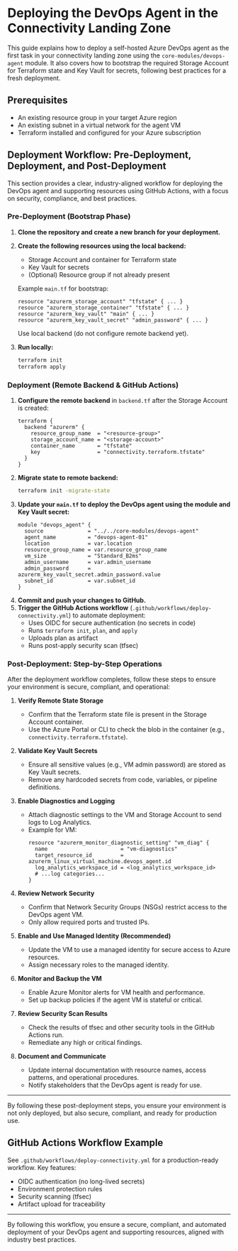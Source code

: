# Deploying the DevOps Agent in the Connectivity Landing Zone

This guide explains how to deploy a self-hosted Azure DevOps agent as the first task in your connectivity landing zone using the `core-modules/devops-agent` module. It also covers how to bootstrap the required Storage Account for Terraform state and Key Vault for secrets, following best practices for a fresh deployment.

## Prerequisites
- An existing resource group in your target Azure region
- An existing subnet in a virtual network for the agent VM
- Terraform installed and configured for your Azure subscription

## Deployment Workflow: Pre-Deployment, Deployment, and Post-Deployment

This section provides a clear, industry-aligned workflow for deploying the DevOps agent and supporting resources using GitHub Actions, with a focus on security, compliance, and best practices.

### Pre-Deployment (Bootstrap Phase)
1. **Clone the repository and create a new branch for your deployment.**
2. **Create the following resources using the local backend:**
   - Storage Account and container for Terraform state
   - Key Vault for secrets
   - (Optional) Resource group if not already present

   Example `main.tf` for bootstrap:
   ```hcl
   resource "azurerm_storage_account" "tfstate" { ... }
   resource "azurerm_storage_container" "tfstate" { ... }
   resource "azurerm_key_vault" "main" { ... }
   resource "azurerm_key_vault_secret" "admin_password" { ... }
   ```
   Use local backend (do not configure remote backend yet).

3. **Run locally:**
   ```sh
   terraform init
   terraform apply
   ```

### Deployment (Remote Backend & GitHub Actions)
1. **Configure the remote backend** in `backend.tf` after the Storage Account is created:
   ```hcl
   terraform {
     backend "azurerm" {
       resource_group_name  = "<resource-group>"
       storage_account_name = "<storage-account>"
       container_name       = "tfstate"
       key                  = "connectivity.terraform.tfstate"
     }
   }
   ```
2. **Migrate state to remote backend:**
   ```sh
   terraform init -migrate-state
   ```
3. **Update your `main.tf` to deploy the DevOps agent using the module and Key Vault secret:**
   ```hcl
   module "devops_agent" {
     source              = "../../core-modules/devops-agent"
     agent_name          = "devops-agent-01"
     location            = var.location
     resource_group_name = var.resource_group_name
     vm_size             = "Standard_B2ms"
     admin_username      = var.admin_username
     admin_password      = azurerm_key_vault_secret.admin_password.value
     subnet_id           = var.subnet_id
   }
   ```
4. **Commit and push your changes to GitHub.**
5. **Trigger the GitHub Actions workflow** (`.github/workflows/deploy-connectivity.yml`) to automate deployment:
   - Uses OIDC for secure authentication (no secrets in code)
   - Runs `terraform init`, `plan`, and `apply`
   - Uploads plan as artifact
   - Runs post-apply security scan (tfsec)


### Post-Deployment: Step-by-Step Operations
After the deployment workflow completes, follow these steps to ensure your environment is secure, compliant, and operational:

1. **Verify Remote State Storage**
   - Confirm that the Terraform state file is present in the Storage Account container.
   - Use the Azure Portal or CLI to check the blob in the container (e.g., `connectivity.terraform.tfstate`).

2. **Validate Key Vault Secrets**
   - Ensure all sensitive values (e.g., VM admin password) are stored as Key Vault secrets.
   - Remove any hardcoded secrets from code, variables, or pipeline definitions.

3. **Enable Diagnostics and Logging**
   - Attach diagnostic settings to the VM and Storage Account to send logs to Log Analytics.
   - Example for VM:
     ```hcl
     resource "azurerm_monitor_diagnostic_setting" "vm_diag" {
       name                       = "vm-diagnostics"
       target_resource_id         = azurerm_linux_virtual_machine.devops_agent.id
       log_analytics_workspace_id = <log_analytics_workspace_id>
       # ...log categories...
     }
     ```

4. **Review Network Security**
   - Confirm that Network Security Groups (NSGs) restrict access to the DevOps agent VM.
   - Only allow required ports and trusted IPs.

5. **Enable and Use Managed Identity (Recommended)**
   - Update the VM to use a managed identity for secure access to Azure resources.
   - Assign necessary roles to the managed identity.

6. **Monitor and Backup the VM**
   - Enable Azure Monitor alerts for VM health and performance.
   - Set up backup policies if the agent VM is stateful or critical.

7. **Review Security Scan Results**
   - Check the results of tfsec and other security tools in the GitHub Actions run.
   - Remediate any high or critical findings.

8. **Document and Communicate**
   - Update internal documentation with resource names, access patterns, and operational procedures.
   - Notify stakeholders that the DevOps agent is ready for use.

---
By following these post-deployment steps, you ensure your environment is not only deployed, but also secure, compliant, and ready for production use.

## GitHub Actions Workflow Example
See `.github/workflows/deploy-connectivity.yml` for a production-ready workflow. Key features:
- OIDC authentication (no long-lived secrets)
- Environment protection rules
- Security scanning (tfsec)
- Artifact upload for traceability

---
By following this workflow, you ensure a secure, compliant, and automated deployment of your DevOps agent and supporting resources, aligned with industry best practices.
